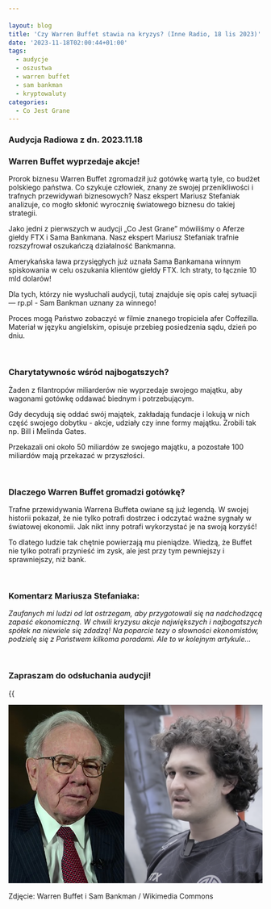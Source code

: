 ```yaml
---

layout: blog
title: 'Czy Warren Buffet stawia na kryzys? (Inne Radio, 18 lis 2023)'
date: '2023-11-18T02:00:44+01:00'
tags:
  - audycje
  - oszustwa
  - warren buffet
  - sam bankman
  - kryptowaluty
categories:
  - Co Jest Grane
---
```

### Audycja Radiowa z dn. 2023.11.18

### Warren Buffet wyprzedaje akcje! 

Prorok biznesu Warren Buffet zgromadził już gotówkę wartą tyle, co budżet polskiego państwa. Co szykuje człowiek, znany ze swojej przenikliwości i trafnych przewidywań biznesowych? Nasz ekspert Mariusz Stefaniak analizuje, co mogło skłonić wyrocznię światowego biznesu do takiej strategii.



Jako jedni z pierwszych w audycji „Co Jest Grane” mówiliśmy o Aferze giełdy FTX i Sama Bankmana.  Nasz ekspert Mariusz Stefaniak trafnie rozszyfrował oszukańczą działalność Bankmanna.


Amerykańska ława przysięgłych już uznała Sama Bankamana winnym spiskowania w celu oszukania klientów giełdy FTX. Ich straty, to łącznie 10 mld dolarów!


Dla tych, którzy nie wysłuchali audycji, tutaj znajduje się opis całej sytuacji — rp.pl - Sam Bankman uznany za winnego!

Proces mogą Państwo zobaczyć w filmie znanego tropiciela afer Coffezilla. Materiał w języku angielskim, opisuje przebieg posiedzenia sądu, dzień po dniu.

<br>

### Charytatywnośc wśród najbogatszych?

Żaden z filantropów miliarderów nie wyprzedaje swojego majątku, aby wagonami gotówkę oddawać biednym i potrzebującym. 

Gdy decydują się oddać swój majątek, zakładają fundacje i lokują w nich część swojego dobytku - akcje, udziały czy inne formy majątku. Zrobili tak np. Bill i Melinda Gates.

Przekazali oni około 50 miliardów ze swojego majątku, a pozostałe 100 miliardów mają przekazać w przyszłości.

<br>

### Dlaczego Warren Buffet gromadzi gotówkę?


Trafne przewidywania Warrena Buffeta owiane są już legendą. W swojej historii pokazał, że nie tylko potrafi dostrzec i odczytać ważne sygnały w światowej ekonomii. Jak nikt inny potrafi wykorzystać je na swoją korzyść!


To dlatego ludzie tak chętnie powierzają mu pieniądze. Wiedzą, że Buffet nie tylko potrafi przynieść im zysk, ale jest przy tym pewniejszy i sprawniejszy, niż bank.


<br>

### Komentarz Mariusza Stefaniaka:


*Zaufanych mi ludzi od lat ostrzegam, aby przygotowali się na nadchodzącą zapaść ekonomiczną. W chwili kryzysu akcje największych i najbogatszych spółek na niewiele się zdadzą! Na poparcie tezy o słowności ekonomistów, podzielę się z Państwem kilkoma poradami. Ale to w kolejnym artykule…*

<br>

### Zapraszam do odsłuchania audycji!

{{<audio src="audio/CJG_41_2023_11_18.mp3" caption="Zapis audycji CJG, publikowanej na łamach Innego Radia Głuchołazy w dniu 18 listopada 2023">}}

![Warren Buffet i Sam Bankman / Wikimedia Commons](/uploads/buffet-bankman.png)

Zdjęcie: Warren Buffet i Sam Bankman / Wikimedia Commons
